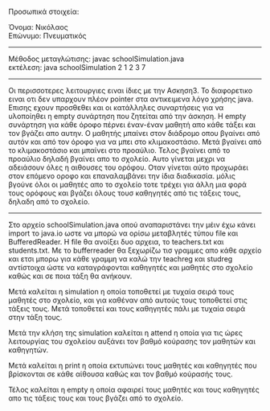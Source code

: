 Προσωπικά στοιχεία:

Όνομα: Νικόλαος\
Επώνυμο: Πνευματικός

--------------------------------------------------------------------------------------------

Μέθοδος μεταγλώτισης: javac schoolSimulation.java\
εκτέλεση: java schoolSimulation 2 1 2 3 7 

--------------------------------------------------------------------------------------------


Οι περισσοτερες λειτουργιες ειναι ίδιες με την Ασκηση3. Το διαφορετικο ειναι οτι δεν υπαρχουν πλέον pointer στα αντικειμενα λόγο χρήσης java. Επισης εχουν προσθεθει και οι κατάλληλες συναρτήσεις για να υλοποίηθει η empty συνάρτηση που ζητείται από την άσκηση. Η empty συνάρτηση για κάθε όροφο πέρνει έναν-έναν μαθητή απο κάθε τάξει και τον βγάζει απο αυτην. Ο μαθητής μπαίνει στον διάδρομο οπου βγαίνει από αυτόν και από τον όροφο για να μπει στο κλιμακοστάσιο. Μετά βγαίνει από το κλιμακοστάσιο και μπαίνει στο προαύλιο. Τελος βγαίνει από το προαύλιο δηλαδή βγαίνει απο το σχολείο. Αυτο γίνεται μεχρι να αδειάσουν όλες η αιθουσες του ορόφου. Οταν γίνεται αύτο προχωράει στον επόμενο οροφο και επαναλαμβάνει την ίδια διαδικασία. μόλις βγούνε όλοι οι μαθητές απο το σχολείο τοτε τρέχει για άλλη μια φορά τους ορόφους και βγάζει όλους τουσ καθηγητές από τις τάξεις τους, δηλαδη από το σχολείο.

--------------------------------------------------------------------------------------------

Στο αρχείο schoolSimulation.java οπού αναπαριστάνει την μέιν έχω κάνει import το java.io ωστε να μπορώ να ορίσω μεταβλητές τύπου file και BufferedReader. Η file θα ανοίξει δυο αρχεια, το teachers.txt και students.txt. Με το bufferreader θα ξεχωρίζω τισ γραμμες απο κάθε αρχείο και ετσι μπορω για κάθε γραμμη να καλώ την teachreg και studreg αντίστοιχα ώστε να καταγράφονται καθηγητές και μαθητές στο σχολείο καθώς και σε ποια τάξη θα ανήκουν. 

Μετά καλείται η simulation η οποία τοποθετεί με τυχαία σειρά τους μαθητές στο σχολείο, και για καθέναν από αυτούς τους τοποθετεί στις τάξεις τους. Μετά τοποθετεί και τους καθηγητές πάλι με τυχαία σειρά στην τάξη τους.

Μετά την κλήση της simulation καλείται η attend η οποία για τις ώρες λειτουργίας του σχολείου αυξάνει τον βαθμό κούρασης τον μαθητών και καθηγητών.

Μετά καλείται η print η οποία εκτυπώνει τους μαθητές και καθηγητές που βρίσκονται σε κάθε αίθουσα καθώς και τον βαθμό κούρασής τους.    

Τέλος καλείται η empty η οποία αφαιρεί τους μαθητές και τους καθηγητές απο τις τάξεις τους και τους βγάζει από το σχολείο.